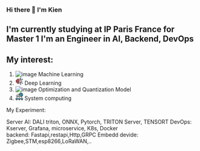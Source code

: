 ### Hi there 👋 I'm Kien 
## I'm currently studying at IP Paris France for Master 1 I'm an Engineer in AI, Backend, DevOps  

## My interest: 
1. <img src="https://github.com/KienVNFR/KienVNFR/assets/110092013/e6328f3a-4dbd-4d55-abfe-7226621de7fb" width="20" height="20" alt="image"> Machine Learning
2. <img src="https://github.com/KienVNFR/classe/blob/main/artificial-intelligence.png" width="20" height="20" alt="image"> Deep Learning
3. <img src="https://github.com/KienVNFR/KienVNFR/assets/110092013/26e71e1e-2f26-43d7-a258-ffd934d9a462" width="20" height="20" alt="image"> Optimization and Quantization Model
4. <img src="https://github.com/KienVNFR/classe/blob/main/computer.png" width="20" height="20" alt="image"> System computing 

My Experiment: 

Server AI: 
DALI triton, ONNX, Pytorch, TRITON Server, TENSORT 
DevOps: 
Kserver, Grafana, microservice, K8s, Docker   
backend: 
Fastapi,restapi,Http,GRPC 
Embedd devide: 
Zigbee,STM,esp8266,LoRaWAN,.. 




<!--
**KienVNFR/KienVNFR** is a ✨ _special_ ✨ repository because its `README.md` (this file) appears on your GitHub profile.

Here are some ideas to get you started:

- 🔭 I’m currently working on ...
- 🌱 I’m currently learning ...
- 👯 I’m looking to collaborate on ...
- 🤔 I’m looking for help with ...
- 💬 Ask me about ...
- 📫 How to reach me: ...
- 😄 Pronouns: ...
- ⚡ Fun fact: ...
-->

